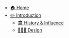 - [🏠 Home](README.md)
- [✏️ Introduction](Introduction.md)
  - [🏛️ History & Influence](History_Influence.md)
  - [👷🏻‍♀️ Design](design.md)
